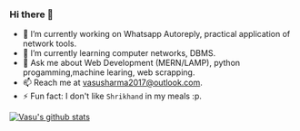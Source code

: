 ### Hi there 👋
- 🔭 I’m currently working on Whatsapp Autoreply, practical application of network tools.
- 🌱 I’m currently learning computer networks, DBMS.
- 💬 Ask me about Web Development (MERN/LAMP), python progamming,machine learing, web scrapping.
- 📫 Reach me at vasusharma2017@outlook.com.
- ⚡ Fun fact: I don't like `Shrikhand` in my meals :p.

[![Vasu's github stats](https://github-readme-stats.vercel.app/api?username=vasusharma7)](https://github.com/anuraghazra/github-readme-stats)
